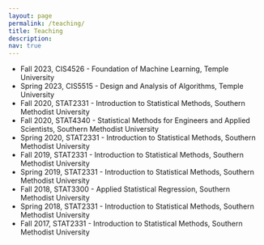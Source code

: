 ```yaml
---
layout: page
permalink: /teaching/
title: Teaching
description: 
nav: true
---
```


- Fall 2023, CIS4526 - Foundation of Machine Learning, Temple University
- Spring 2023, CIS5515 - Design and Analysis of Algorithms, Temple University
- Fall 2020, STAT2331 - Introduction to Statistical Methods, Southern Methodist University
- Fall 2020, STAT4340 - Statistical Methods for Engineers and Applied Scientists, Southern Methodist University
- Spring 2020, STAT2331 - Introduction to Statistical Methods, Southern Methodist University
- Fall 2019, STAT2331 - Introduction to Statistical Methods, Southern Methodist University
- Spring 2019, STAT2331 - Introduction to Statistical Methods, Southern Methodist University
- Fall 2018, STAT3300 - Applied Statistical Regression, Southern Methodist University
- Spring 2018, STAT2331 - Introduction to Statistical Methods, Southern Methodist University
- Fall 2017, STAT2331 - Introduction to Statistical Methods, Southern Methodist University



